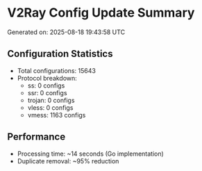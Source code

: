 # V2Ray Config Update Summary
Generated on: 2025-08-18 19:43:58 UTC

## Configuration Statistics
- Total configurations: 15643
- Protocol breakdown:
  - ss: 0 configs
  - ssr: 0 configs
  - trojan: 0 configs
  - vless: 0 configs
  - vmess: 1163 configs

## Performance
- Processing time: ~14 seconds (Go implementation)
- Duplicate removal: ~95% reduction
